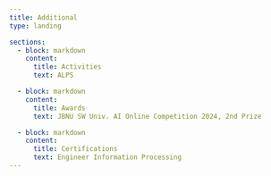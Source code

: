 ```yaml
---
title: Additional
type: landing

sections:
  - block: markdown
    content:
      title: Activities
      text: ALPS

  - block: markdown
    content:
      title: Awards
      text: JBNU SW Univ. AI Online Competition 2024, 2nd Prize

  - block: markdown
    content:
      title: Certifications
      text: Engineer Information Processing
---
```

